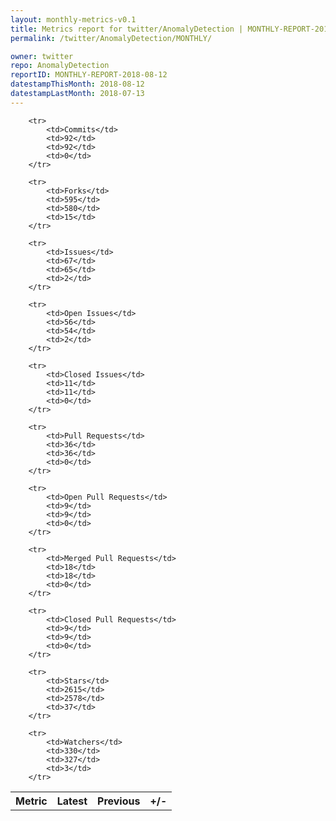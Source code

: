 ```yaml
---
layout: monthly-metrics-v0.1
title: Metrics report for twitter/AnomalyDetection | MONTHLY-REPORT-2018-08-12 | 2018-08-12
permalink: /twitter/AnomalyDetection/MONTHLY/

owner: twitter
repo: AnomalyDetection
reportID: MONTHLY-REPORT-2018-08-12
datestampThisMonth: 2018-08-12
datestampLastMonth: 2018-07-13
---
```



<table style="width: 100%;">
    <tr>
        <th>Metric</th>
        <th>Latest</th>
        <th>Previous</th>
        <th>+/-</th>
    </tr>

        <tr>
            <td>Commits</td>
            <td>92</td>
            <td>92</td>
            <td>0</td>
        </tr>
        
        <tr>
            <td>Forks</td>
            <td>595</td>
            <td>580</td>
            <td>15</td>
        </tr>
        
        <tr>
            <td>Issues</td>
            <td>67</td>
            <td>65</td>
            <td>2</td>
        </tr>
        
        <tr>
            <td>Open Issues</td>
            <td>56</td>
            <td>54</td>
            <td>2</td>
        </tr>
        
        <tr>
            <td>Closed Issues</td>
            <td>11</td>
            <td>11</td>
            <td>0</td>
        </tr>
        
        <tr>
            <td>Pull Requests</td>
            <td>36</td>
            <td>36</td>
            <td>0</td>
        </tr>
        
        <tr>
            <td>Open Pull Requests</td>
            <td>9</td>
            <td>9</td>
            <td>0</td>
        </tr>
        
        <tr>
            <td>Merged Pull Requests</td>
            <td>18</td>
            <td>18</td>
            <td>0</td>
        </tr>
        
        <tr>
            <td>Closed Pull Requests</td>
            <td>9</td>
            <td>9</td>
            <td>0</td>
        </tr>
        
        <tr>
            <td>Stars</td>
            <td>2615</td>
            <td>2578</td>
            <td>37</td>
        </tr>
        
        <tr>
            <td>Watchers</td>
            <td>330</td>
            <td>327</td>
            <td>3</td>
        </tr>
        
</table>
